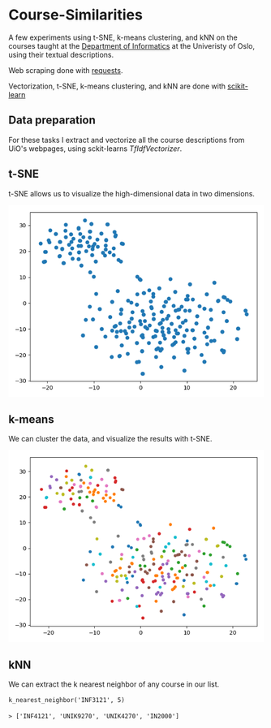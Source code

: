 # Course-Similarities

A few experiments using t-SNE, k-means clustering, and kNN on the courses taught at the [Department of Informatics](https://www.mn.uio.no/ifi/) at the Univeristy of Oslo, using their textual descriptions.

Web scraping done with [requests](http://docs.python-requests.org/en/master/).

Vectorization, t-SNE, k-means clustering, and kNN are done with [scikit-learn](http://scikit-learn.org/stable/index.html)


## Data preparation

For these tasks I extract and vectorize all the course descriptions from UiO's webpages, using sckit-learns _TfIdfVectorizer_.

## t-SNE

t-SNE allows us to visualize the high-dimensional data in two dimensions.

![](https://raw.githubusercontent.com/taasmoe/Course-Similarities/master/Plots/t-sne.png)


## k-means

We can cluster the data, and visualize the results with t-SNE.

![](https://raw.githubusercontent.com/taasmoe/Course-Similarities/master/Plots/k-means.png)

## kNN

We can extract the k nearest neighbor of any course in our list.



```
k_nearest_neighbor('INF3121', 5)

> ['INF4121', 'UNIK9270', 'UNIK4270', 'IN2000']
```